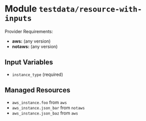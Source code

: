 
# Module `testdata/resource-with-inputs`

Provider Requirements:
* **aws:** (any version)
* **notaws:** (any version)

## Input Variables
* `instance_type` (required)

## Managed Resources
* `aws_instance.foo` from `aws`
* `aws_instance.json_bar` from `notaws`
* `aws_instance.json_baz` from `aws`

